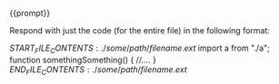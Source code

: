 {{prompt}}

Respond with just the code (for the entire file) in the following format:

$START_FILE_CONTENTS:./some/path/filename.ext$
import a from "./a";
function somethingSomething() {
//....
}
$END_FILE_CONTENTS:./some/path/filename.ext$
